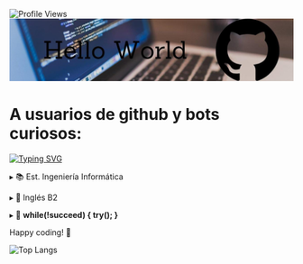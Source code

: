 ![Profile Views](https://komarev.com/ghpvc/?username=tuusuario&color=blue)  
<img alt="Banner" src="https://github.com/Rominaviles/Rominaviles/blob/main/Banner.jpeg?raw=true"/>

# A usuarios de github y bots curiosos:

[![Typing SVG](https://readme-typing-svg.herokuapp.com?font=Fira+Code&size=20&pause=1000&color=F7F7F7&center=true&vCenter=true&width=500&lines=Soy+Romina+%F0%9F%91%8B;Explorando+el+mundo+del+c%C3%B3digo+%F0%9F%96%A5%EF%B8%8F%F0%9F%9A%80)](https://git.io/typing-svg)

▸ 📚 Est. Ingeniería Informática

▸ 📝 Inglés B2

▸ 📃 <b>while(!succeed) { try(); }</b>


 Happy coding! 🚀 

<img alt= 'Top Langs' src="https://github-readme-stats.vercel.app/api/top-langs/?username=Rominaviles&hide_progress=true&theme=dark&bg_color=000000"/>

